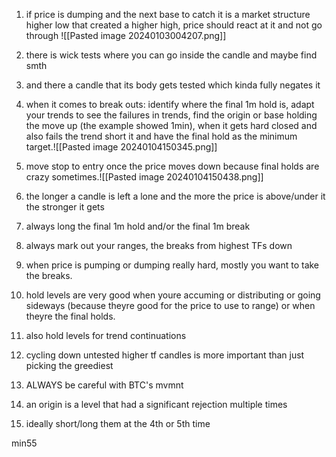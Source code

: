 1) if price is dumping and the next base to catch it is a market structure higher low that created a higher high, price should react at it and not go through ![[Pasted image 20240103004207.png]] 
2) there is wick tests where you can go inside the candle and maybe find smth
3) and there a candle that its body gets tested which kinda fully negates it

4) when it comes to break outs: identify where the final 1m hold is, adapt your trends to see the failures in trends, find the origin or base holding the move up (the example showed 1min), when it gets hard closed and also fails the trend short it and have the final hold as the minimum target.![[Pasted image 20240104150345.png]] 
5) move stop to entry once the price moves down because final holds are crazy sometimes.![[Pasted image 20240104150438.png]]
6) the longer a candle is left a lone and the more the price is above/under it the stronger it gets
7) always long the final 1m hold and/or the final 1m break

8) always mark out your ranges, the breaks from highest TFs down
9) when price is pumping or dumping really hard, mostly you want to take the breaks.
10) hold levels are very good when youre accuming or distributing or going sideways (because theyre good for the price to use to range) or when theyre the final holds.
11) also hold levels for trend continuations

12) cycling down untested higher tf candles is more important than just picking the greediest

13) ALWAYS be careful with BTC's mvmnt

14) an origin is a level that had a significant rejection multiple times
15) ideally short/long them at the 4th or 5th time

min55